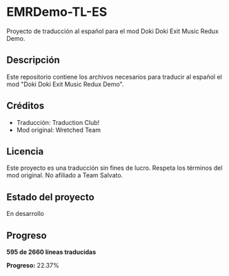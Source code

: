 # EMRDemo-TL-ES
Proyecto de traducción al español para el mod Doki Doki Exit Music Redux Demo.

## Descripción
Este repositorio contiene los archivos necesarios para traducir al español el mod "Doki Doki Exit Music Redux Demo".

## Créditos
- Traducción: Traduction Club!
- Mod original:  Wretched Team

## Licencia
Este proyecto es una traducción sin fines de lucro. Respeta los términos del mod original. No afiliado a Team Salvato.

## Estado del proyecto
En desarrollo

## Progreso
<!-- PROGRESO_TRADUCCION_START -->
**595 de 2660 líneas traducidas**

**Progreso:** 22.37%
<!-- PROGRESO_TRADUCCION_END -->